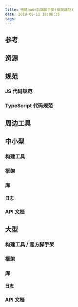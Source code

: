 ```yaml
---
title: 搭建node后端脚手架(框架选型)
date: 2019-09-11 18:06:35
tags:
---
```


## 参考


## 资源

## 规范

### JS 代码规范

### TypeScript 代码规范

## 周边工具

## 中小型

### 构建工具

### 框架

### 库

#### 日志

### API 文档

## 大型

### 构建工具 / 官方脚手架

### 框架

### 库

#### 日志

### API 文档
